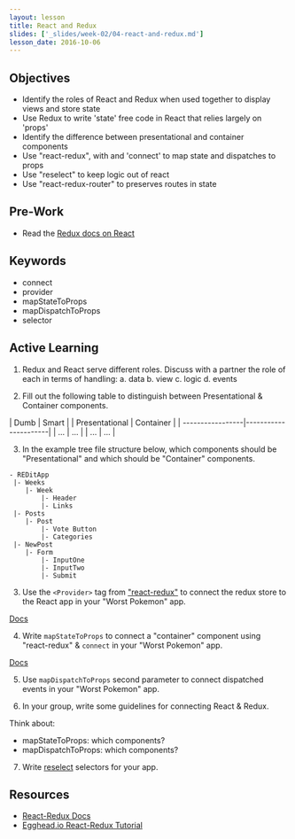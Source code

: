 ```yaml
---
layout: lesson
title: React and Redux
slides: ['_slides/week-02/04-react-and-redux.md']
lesson_date: 2016-10-06
---
```


## Objectives

- Identify the roles of React and Redux when used together to display views and store state
- Use Redux to write 'state' free code in React that relies largely on 'props'
- Identify the difference between presentational and container components
- Use "react-redux", with <Provider> and 'connect' to map state and dispatches to props
- Use "reselect" to keep logic out of react
- Use "react-redux-router" to preserves routes in state

## Pre-Work

- Read the [Redux docs on React](http://redux.js.org/docs/basics/UsageWithReact.html)

## Keywords

- connect
- provider
- mapStateToProps
- mapDispatchToProps
- selector

## Active Learning

1. Redux and React serve different roles. Discuss with a partner the role of each in terms of handling:
  a. data
  b. view
  c. logic
  d. events

2. Fill out the following table to distinguish between Presentational & Container components.

| Dumb             | Smart                |
| Presentational   | Container            |
| -----------------|----------------------|
| ...              | ...                  |
| ...              | ...                  |

3. In the example tree file structure below, which components should be "Presentational" and which should be "Container" components.

```
- REDitApp
 |- Weeks
    |- Week
        |- Header
        |- Links
 |- Posts
    |- Post
        |- Vote Button
        |- Categories
 |- NewPost
    |- Form
        |- InputOne
        |- InputTwo
        |- Submit
```

3. Use the `<Provider>` tag from ["react-redux"](https://github.com/reactjs/react-redux) to connect the redux store to the React app in your "Worst Pokemon" app.

[Docs](https://github.com/reactjs/react-redux/blob/master/docs/api.md#provider-store)

4. Write `mapStateToProps` to connect a "container" component using "react-redux" & `connect` in your "Worst Pokemon" app.

[Docs](https://github.com/reactjs/react-redux/blob/master/docs/api.md#connectmapstatetoprops-mapdispatchtoprops-mergeprops-options)

5. Use `mapDispatchToProps` second parameter to connect dispatched events in your "Worst Pokemon" app.

6. In your group, write some guidelines for connecting React & Redux.

Think about:
- mapStateToProps: which components?
- mapDispatchToProps: which components?

7. Write [reselect](https://github.com/reactjs/reselect) selectors for your app.


## Resources

- [React-Redux Docs](https://github.com/reactjs/react-redux)
- [Egghead.io React-Redux Tutorial](https://egghead.io/courses/building-react-applications-with-idiomatic-redux)
